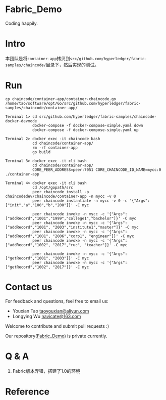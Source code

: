 # Fabric_Demo
Coding happily.

# Intro 
本团队是将`container-app`拷贝到`src/github.com/hyperledger/fabric-samples/chaincode/`目录下，然后实现的测试。

# Run
```
cp chaincode/container-app/container-chaincode.go /home/tao/software/opt/Go/src/github.com/hyperledger/fabric-samples/chaincode/container-app/
```
```
Terminal 1> cd src/github.com/hyperledger/fabric-samples/chaincode-docker-devmode
            docker-compose -f docker-compose-simple.yaml down
			docker-compose -f docker-compose-simple.yaml up
```
```
Terminal 2> docker exec -it chaincode bash
			cd chaincode/container-app/
			rm -rf container-app
			go build
```
```
Terminal 3> docker exec -it cli bash
			cd chaincode/container-app/
			CORE_PEER_ADDRESS=peer:7051 CORE_CHAINCODE_ID_NAME=mycc:0 ./container-app
```
```
Terminal 4> docker exec -it cli bash
			cd /opt/gopath/src
			peer chaincode install -p chaincodedev/chaincode/container-app -n mycc -v 0
			peer chaincode instantiate -n mycc -v 0 -c '{"Args":["init","a","100","b","200"]}' -C myc
			
			peer chaincode invoke -n mycc -c '{"Args":["addRecord","1001","1999","college1","bachelor"]}' -C myc
			peer chaincode invoke -n mycc -c '{"Args":["addRecord","1001", "2003","institute1","master"]}' -C myc
			peer chaincode invoke -n mycc -c '{"Args":["addRecord","1001", "2006","corp1", "engineer"]}' -C myc
			peer chaincode invoke -n mycc -c '{"Args":["addRecord","1002", "2017","ruc", "teacher"]}' -C myc
			
			peer chaincode invoke -n mycc -c '{"Args":["getRecord","1001", "2003"]}' -C myc
			peer chaincode invoke -n mycc -c '{"Args":["getRecord","1002", "2017"]}' -C myc
```

# Contact us
For feedback and questions, feel free to email us:
- Youxian Tao taoyouxian@aliyun.com
- Longying Wu navicate@163.com

Welcome to contribute and submit pull requests :)

Our repository([Fabric_Demo](https://github.com/taoyouxian/Fabric_Demo.git)) is private currently. 

# Q & A
1. Fabric版本弄错，搭建了1.0的环境

# Reference


